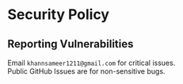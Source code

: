 # Security Policy

## Reporting Vulnerabilities  
Email `khannsameer1211@gmail.com` for critical issues.  
Public GitHub Issues are for non-sensitive bugs.  
